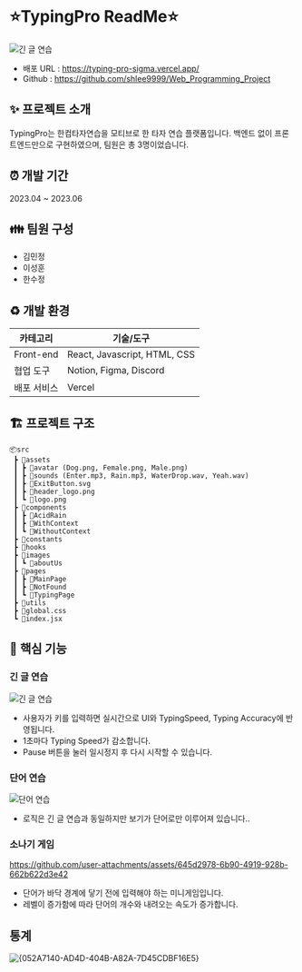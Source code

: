 # ⭐TypingPro ReadMe⭐

![긴 글 연습](https://github.com/user-attachments/assets/5aa8d5a0-b69b-4437-b5a6-47e5c5e48a36)

- 배포 URL : https://typing-pro-sigma.vercel.app/
- Github : https://github.com/shlee9999/Web_Programming_Project

## **✨ 프로젝트 소개**

TypingPro는 한컴타자연습을 모티브로 한 타자 연습 플랫폼입니다. 백엔드 없이 프론트엔드만으로 구현하였으며, 팀원은 총 3명이었습니다.

## **⏰ 개발 기간**

2023.04 ~ 2023.06

## **👪 팀원 구성**

- 김민정
- 이성훈
- 한수정

## **♻️ 개발 환경**

| 카테고리 | 기술/도구 |
| --- | --- |
| Front-end | React, Javascript, HTML, CSS |
| 협업 도구 | Notion, Figma, Discord |
| 배포 서비스 | Vercel |

## **🏗️** 프로젝트 구조

```
📦src
 ┣ 📂assets
 ┃ ┣ 📂avatar (Dog.png, Female.png, Male.png)
 ┃ ┣ 📂sounds (Enter.mp3, Rain.mp3, WaterDrop.wav, Yeah.wav)
 ┃ ┣ 📜ExitButton.svg
 ┃ ┣ 📜header_logo.png
 ┃ ┗ 📜logo.png
 ┣ 📂components
 ┃ ┣ 📂AcidRain 
 ┃ ┣ 📂WithContext 
 ┃ ┗ 📂WithoutContext
 ┣ 📂constants 
 ┣ 📂hooks
 ┣ 📂images
 ┃ ┗ 📂aboutUs
 ┣ 📂pages
 ┃ ┣ 📂MainPage
 ┃ ┣ 📂NotFound
 ┃ ┗ 📂TypingPage
 ┣ 📂utils
 ┣ 📜global.css
 ┗ 📜index.jsx
```

## 🌈 핵심 기능

### 긴 글 연습
![긴 글 연습](https://github.com/user-attachments/assets/31979f86-d3e3-4885-bb0a-3e0e2e2a9645)
- 사용자가 키를 입력하면 실시간으로 UI와 TypingSpeed, Typing Accuracy에 반영됩니다.
- 1초마다 Typing Speed가 감소합니다.
- Pause 버튼을 눌러 일시정지 후 다시 시작할 수 있습니다.

### 단어 연습
![단어 연습](https://github.com/user-attachments/assets/35f23080-af24-43ba-b6d3-fa5c05901581)
- 로직은 긴 글 연습과 동일하지만 보기가 단어로만 이루어져 있습니다..

### 소나기 게임


https://github.com/user-attachments/assets/645d2978-6b90-4919-928b-662b622d3e42
- 단어가 바닥 경계에 닿기 전에 입력해야 하는 미니게임입니다.
- 레벨이 증가함에 따라 단어의 개수와 내려오는 속도가 증가합니다.

## 통계

![{052A7140-AD4D-404B-A82A-7D45CDBF16E5}](https://github.com/user-attachments/assets/81147e92-4f2a-45e2-bb89-2bc844c68afe)

